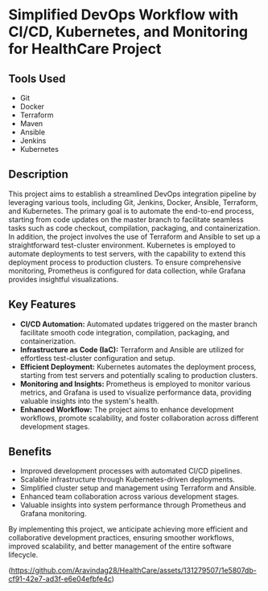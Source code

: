 # Simplified DevOps Workflow with CI/CD, Kubernetes, and Monitoring for HealthCare Project

## Tools Used
- Git
- Docker
- Terraform
- Maven
- Ansible
- Jenkins
- Kubernetes

## Description
This project aims to establish a streamlined DevOps integration pipeline by leveraging various tools, including Git, Jenkins, Docker, Ansible, Terraform, and Kubernetes. The primary goal is to automate the end-to-end process, starting from code updates on the master branch to facilitate seamless tasks such as code checkout, compilation, packaging, and containerization. In addition, the project involves the use of Terraform and Ansible to set up a straightforward test-cluster environment. Kubernetes is employed to automate deployments to test servers, with the capability to extend this deployment process to production clusters. To ensure comprehensive monitoring, Prometheus is configured for data collection, while Grafana provides insightful visualizations.

## Key Features
- **CI/CD Automation:** Automated updates triggered on the master branch facilitate smooth code integration, compilation, packaging, and containerization.
- **Infrastructure as Code (IaC):** Terraform and Ansible are utilized for effortless test-cluster configuration and setup.
- **Efficient Deployment:** Kubernetes automates the deployment process, starting from test servers and potentially scaling to production clusters.
- **Monitoring and Insights:** Prometheus is employed to monitor various metrics, and Grafana is used to visualize performance data, providing valuable insights into the system's health.
- **Enhanced Workflow:** The project aims to enhance development workflows, promote scalability, and foster collaboration across different development stages.

## Benefits
- Improved development processes with automated CI/CD pipelines.
- Scalable infrastructure through Kubernetes-driven deployments.
- Simplified cluster setup and management using Terraform and Ansible.
- Enhanced team collaboration across various development stages.
- Valuable insights into system performance through Prometheus and Grafana monitoring.

By implementing this project, we anticipate achieving more efficient and collaborative development practices, ensuring smoother workflows, improved scalability, and better management of the entire software lifecycle.

(https://github.com/Aravindag28/HealthCare/assets/131279507/1e5807db-cf91-42e7-ad3f-e6e04efbfe4c)


